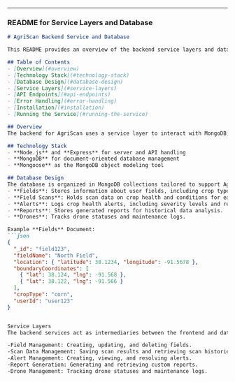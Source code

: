 
---

### README for Service Layers and Database

```markdown
# AgriScan Backend Service and Database

This README provides an overview of the backend service layers and database design for the AgriScan project. The backend is responsible for handling all business logic, data persistence, and interactions with the frontend application.

## Table of Contents
- [Overview](#overview)
- [Technology Stack](#technology-stack)
- [Database Design](#database-design)
- [Service Layers](#service-layers)
- [API Endpoints](#api-endpoints)
- [Error Handling](#error-handling)
- [Installation](#installation)
- [Running the Service](#running-the-service)

## Overview
The backend for AgriScan uses a service layer to interact with MongoDB, providing a RESTful API for crop monitoring, alerts, and report generation. This separation ensures that the database structure and business logic remain decoupled from the frontend.

## Technology Stack
- **Node.js** and **Express** for server and API handling
- **MongoDB** for document-oriented database management
- **Mongoose** as the MongoDB object modeling tool

## Database Design
The database is organized in MongoDB collections tailored to support AgriScan’s features. Key collections include:
- **Fields**: Stores information about user fields, including crop types and location data.
- **Field Scans**: Holds scan data on crop health and conditions for each field.
- **Alerts**: Logs crop health alerts, including severity levels and recommendations.
- **Reports**: Stores generated reports for historical data analysis.
- **Drones**: Tracks drone statuses and maintenance logs.

Example **Fields** Document:
```json
{
  "_id": "field123",
  "fieldName": "North Field",
  "location": { "latitude": 38.1234, "longitude": -91.5678 },
  "boundaryCoordinates": [
    { "lat": 38.124, "lng": -91.568 },
    { "lat": 38.122, "lng": -91.566 }
  ],
  "cropType": "corn",
  "userId": "user123"
}


Service Layers
The backend services act as intermediaries between the frontend and database, handling:

-Field Management: Creating, updating, and deleting fields.
-Scan Data Management: Saving scan results and retrieving scan histories.
-Alert Management: Creating, viewing, and resolving alerts.
-Report Generation: Generating and retrieving custom reports.
-Drone Management: Tracking drone statuses and maintenance logs.
